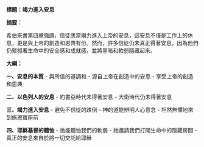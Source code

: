 **標題：竭力進入安息**

**摘要：**

希伯來書第四章強調，信徒應當竭力進入上帝的安息，這安息不僅是工作上的休息，更是與上帝的創造和恩典有份。然而，許多信徒仍未真正得著安息，因為他們仍緊抓著生命中的安全感和成就感，並將黑暗和軟弱隱藏起來。

**大綱：**

**一、安息的本質**
    - 與所信的道調和
    - 源自上帝在創造中的安息
    - 享受上帝的創造和恩典

**二、以色列人的安息**
    - 約書亞時代未得著安息
    - 大衛時代仍未得著安息

**三、竭力進入安息**
    - 避免不信從的跌倒
    - 神的道能辨明人心意念
    - 坦然無懼地來到施恩寶座前

**四、耶穌基督的體恤**
    - 祂能體恤我們的軟弱
    - 祂邀請我們打開生命中的隱藏房間
    - 真正的安息來自於將一切交託給耶穌